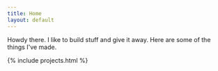 ```yaml
---
title: Home
layout: default
---
```


Howdy there. I like to build stuff and give it away. Here are some of the things I've made.

{% include projects.html %}

